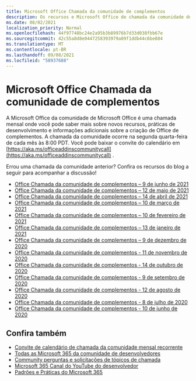 ```yaml
---
title: Microsoft Office Chamada da comunidade de complementos
description: Os recursos e Microsoft Office de chamada da comunidade de complementos mensalmente.
ms.date: 08/02/2021
localization_priority: Normal
ms.openlocfilehash: 44f97748bc24e2a95b3b89976b7d33d038fbb67e
ms.sourcegitcommit: 42c55a8d8e0447258393979a09f1ddb44c6be884
ms.translationtype: MT
ms.contentlocale: pt-BR
ms.lasthandoff: 09/08/2021
ms.locfileid: "58937688"
---
```

# <a name="microsoft-office-add-ins-community-call"></a>Microsoft Office Chamada da comunidade de complementos

A Microsoft Office da comunidade de Microsoft Office é uma chamada mensal onde você pode saber mais sobre novos recursos, práticas de desenvolvimento e informações adicionais sobre a criação de Office de complementos. A chamada da comunidade ocorre na segunda quarta-feira de cada mês às 8:00 PDT. Você pode baixar o convite do calendário em [https://aka.ms/officeaddinscommunitycall](https://aka.ms/officeaddinscommunitycall) .

Errou uma chamada da comunidade anterior? Confira os recursos do blog a seguir para acompanhar a discussão!

- [Office Chamada da comunidade de complementos – 9 de junho de 2021](https://techcommunity.microsoft.com/t5/microsoft-365-pnp-blog/office-add-ins-community-call-june-2021/ba-p/2446156)
- [Office Chamada da comunidade de complementos – 12 de maio de 2021](https://techcommunity.microsoft.com/t5/microsoft-365-pnp-blog/office-add-ins-community-call-may-2021/ba-p/2369804)
- [Office Chamada da comunidade de complementos – 14 de abril de 2021](https://techcommunity.microsoft.com/t5/microsoft-365-pnp-blog/office-add-ins-community-call-april-14-2021/ba-p/2318886)
- [Office Chamada da comunidade de complementos – 10 de março de 2021](https://techcommunity.microsoft.com/t5/microsoft-365-pnp-blog/office-add-ins-community-call-march-10-2021/ba-p/2205369)
- [Office Chamada da comunidade de complementos – 10 de fevereiro de 2021](https://developer.microsoft.com/office/blogs/office-add-ins-community-call-february-10-2021/)
- [Office Chamada da comunidade de complementos – 13 de janeiro de 2021](https://developer.microsoft.com/office/blogs/office-add-ins-community-call-january-13-2021%e2%80%af/)
- [Office Chamada da comunidade de complementos – 9 de dezembro de 2020](https://developer.microsoft.com/microsoft-365/blogs/office-add-ins-community-call-december-9-2020/)
- [Office Chamada da comunidade de complementos - 11 de novembro de 2020](https://developer.microsoft.com/office/blogs/office-add-ins-community-call-november-11-2020/)
- [Office Chamada da comunidade de complementos - 14 de outubro de 2020](https://developer.microsoft.com/office/blogs/office-add-ins-community-call-october-14-2020%E2%80%AF/)
- [Office Chamada da comunidade de complementos - 9 de setembro de 2020](https://developer.microsoft.com/office/blogs/office-add-ins-community-call-september-9-2020/)
- [Office Chamada da comunidade de complementos - 12 de agosto de 2020](https://developer.microsoft.com/office/blogs/office-add-ins-community-call-august-12-2020%E2%80%AF/)
- [Office Chamada da comunidade de complementos - 8 de julho de 2020](https://developer.microsoft.com/office/blogs/office-add-ins-community-call-july-8-2020/)
- [Office Chamada da comunidade de complementos - 10 de junho de 2020](https://developer.microsoft.com/office/blogs/office-add-ins-community-call-june-10-2020/)

## <a name="see-also"></a>Confira também

- [Convite de calendário de chamada da comunidade mensal recorrente](https://aka.ms/officeaddinscommunitycall)
- [Todas as Microsoft 365 da comunidade de desenvolvedores](https://aka.ms/M365DevCalls)
- [Community perguntas e solicitações de tópicos de chamada](https://aka.ms/officeaddinsform)
- [Microsoft 365 Canal do YouTube do desenvolvedor](https://aka.ms/OfficeDevYouTube)
- [Padrões e Práticas do Microsoft 365](https://aka.ms/M365PnP)
